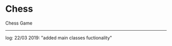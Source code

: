 # Chess
Chess Game

_____________________________________________
log:
22/03 2019: "added main classes fuctionality"
